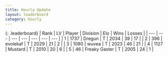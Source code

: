```yaml
---
title: Hourly Update
layout: leaderboard
category: hourly
---
```


{: .leaderboard}
| Rank | LV | Player | Division | Elo | Wins | Losses |
| --- | --- | --- | --- | --- | --- | --- |
| <span data-change="2">1</span> | 1737 | <span title="ID: 337810">Dregun</span> | T | <span data-change="13">2034</span> | <span data-change="2">39</span> | <span data-change="0">17</span> |
| <span data-change="-1">2</span> | 396 | <span title="ID: 745795">evolekaf</span> | T | <span data-change="0">2029</span> | <span data-change="0">21</span> | <span data-change="0">2</span> |
| <span data-change="-1">3</span> | 1080 | <span title="ID: 740957">wuvea</span> | T | <span data-change="0">2023</span> | <span data-change="0">46</span> | <span data-change="0">21</span> |
| <span data-change="0">4</span> | 1127 | <span title="ID: 611082">Mustard</span> | T | <span data-change="0">2010</span> | <span data-change="0">20</span> | <span data-change="0">6</span> |
| <span data-change="0">5</span> | 46 | <span title="ID: 741707">Freaky Gaster</span> | T | <span data-change="0">2005</span> | <span data-change="0">24</span> | <span data-change="0">1</span> |